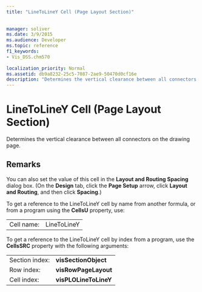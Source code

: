 ```yaml
---
title: "LineToLineY Cell (Page Layout Section)"
 
 
manager: soliver
ms.date: 3/9/2015
ms.audience: Developer
ms.topic: reference
f1_keywords:
- Vis_DSS.chm570
 
localization_priority: Normal
ms.assetid: db9a8232-25c5-7087-2ae9-50470d0cf16e
description: "Determines the vertical clearance between all connectors on the drawing page."
---
```


# LineToLineY Cell (Page Layout Section)

Determines the vertical clearance between all connectors on the drawing page.
  
## Remarks

You can also set the value of this cell in the **Layout and Routing Spacing** dialog box. (On the **Design** tab, click the **Page Setup** arrow, click **Layout and Routing**, and then click **Spacing**.)
  
To get a reference to the LineToLineY cell by name from another formula, or from a program using the **CellsU** property, use: 
  
|||
|:-----|:-----|
|Cell name:  <br/> |LineToLineY  <br/> |
   
To get a reference to the LineToLineY cell by index from a program, use the **CellsSRC** property with the following arguments: 
  
|||
|:-----|:-----|
|Section index:  <br/> |**visSectionObject** <br/> |
|Row index:  <br/> |**visRowPageLayout** <br/> |
|Cell index:  <br/> |**visPLOLineToLineY** <br/> |
   

